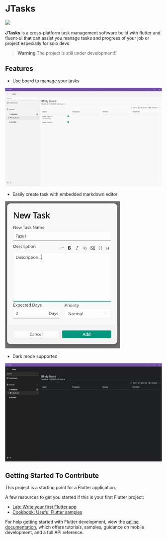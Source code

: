 # JTasks

<a title="Made with Fluent Design" href="https://github.com/bdlukaa/fluent_ui">
  <img
    src="https://img.shields.io/badge/fluent-design-blue?style=flat-square&color=7A7574&labelColor=0078D7"
  />
</a>
  
**JTasks** is a cross-platform task management software build with flutter and fluent-ui that can assist you manage tasks and progress of your job or project especially for solo devs.
> **Warning** The project is still under development!!

## Features

- Use board to manage your tasks
  
![Board](./images/T_Board.PNG)
  
- Easily create task with embedded markdown editor
  
![NewTask](./images/T_NewTask.PNG)
  
- Dark mode supported
  
![DarkMode](./images/T_DarkMode.PNG)

## Getting Started To Contribute

This project is a starting point for a Flutter application.

A few resources to get you started if this is your first Flutter project:

- [Lab: Write your first Flutter app](https://docs.flutter.dev/get-started/codelab)
- [Cookbook: Useful Flutter samples](https://docs.flutter.dev/cookbook)

For help getting started with Flutter development, view the
[online documentation](https://docs.flutter.dev/), which offers tutorials, samples, guidance on
mobile development, and a full API reference.
